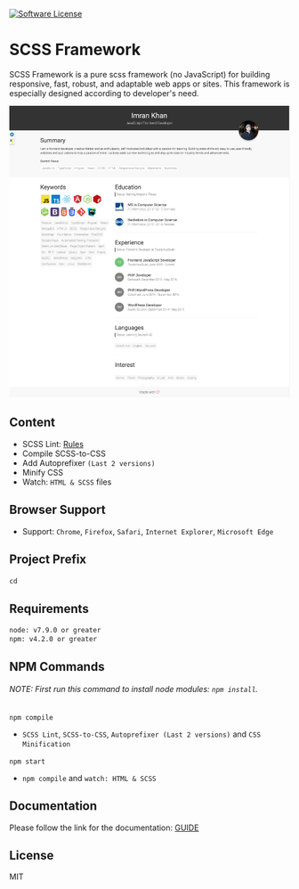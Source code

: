 [![Software License](https://img.shields.io/badge/license-MIT-blue.svg)](LICENSE)


# SCSS Framework
SCSS Framework is a pure scss framework (no JavaScript) for building responsive, fast, robust, and adaptable web apps or sites. This framework is especially designed according to developer's need.

![Alt text](preview.png?raw=true "Resume")


## Content
  - SCSS Lint: [Rules](https://stylelint.io/user-guide/rules/)
  - Compile SCSS-to-CSS
  - Add Autoprefixer `(Last 2 versions)`
  - Minify CSS
  - Watch: `HTML & SCSS` files


## Browser Support
 - Support: `Chrome`, `Firefox`, `Safari`, `Internet Explorer`, `Microsoft Edge`


## Project Prefix
`cd`


## Requirements
```
node: v7.9.0 or greater
npm: v4.2.0 or greater
```


## NPM Commands
###### NOTE: First run this command to install node modules: `npm install`.
`npm compile`
  - `SCSS Lint`, `SCSS-to-CSS`, `Autoprefixer (Last 2 versions)` and `CSS Minification`

`npm start`
  - `npm compile` and `watch: HTML & SCSS`


## Documentation
Please follow the link for the documentation: [GUIDE](documentation/guide.md)


## License
MIT
